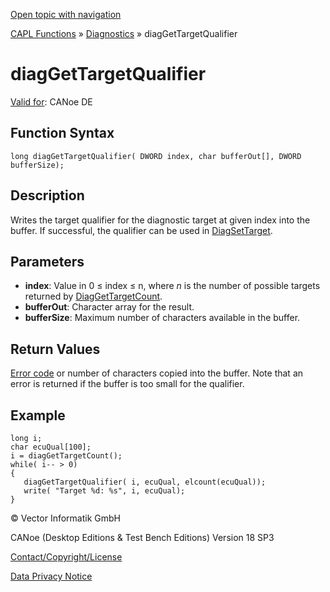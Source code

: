 [Open topic with navigation](../../../../../CANoeDEFamily.htm#Topics/CAPLFunctions/Diagnostics/Functions/CAPLfunctionDiagGetTargetQualifier.md)

[CAPL Functions](../../CAPLfunctions.md) » [Diagnostics](../CAPLfunctionsDiagnosticsOverview.md) » diagGetTargetQualifier

# diagGetTargetQualifier

[Valid for](../../../Shared/FeatureAvailability.md):  CANoe DE

## Function Syntax

```plaintext
long diagGetTargetQualifier( DWORD index, char bufferOut[], DWORD bufferSize);
```

## Description

Writes the target qualifier for the diagnostic target at given index into the buffer. If successful, the qualifier can be used in [DiagSetTarget](CAPLfunctionDiagSetTarget.md).

## Parameters

- **index**: Value in 0 ≤ index ≤ n, where *n* is the number of possible targets returned by [DiagGetTargetCount](CAPLfunctionDiagGetTargetCount.md).
- **bufferOut**: Character array for the result.
- **bufferSize**: Maximum number of characters available in the buffer.

## Return Values

[Error code](../CAPLfunctionsDiagnosticsErrorCode.md) or number of characters copied into the buffer. Note that an error is returned if the buffer is too small for the qualifier.

## Example

```plaintext
long i;
char ecuQual[100];
i = diagGetTargetCount();
while( i-- > 0)
{
   diagGetTargetQualifier( i, ecuQual, elcount(ecuQual));
   write( "Target %d: %s", i, ecuQual);
}
```

© Vector Informatik GmbH

CANoe (Desktop Editions & Test Bench Editions) Version 18 SP3

[Contact/Copyright/License](../../../Shared/ContactCopyrightLicense.md)

[Data Privacy Notice](https://www.vector.com/int/en/company/get-info/privacy-policy/)